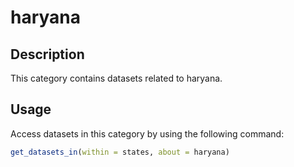 
# haryana
## Description
This category contains datasets related to haryana.
## Usage
Access datasets in this category by using the following command:
```r
get_datasets_in(within = states, about = haryana)
```
